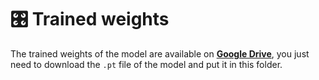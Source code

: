 # 🎛️ Trained weights

The trained weights of the model are available on [**Google Drive**](https://drive.google.com/drive/folders/1pybdOtp76NedkPnNyAwPLz-N5F0i2ney), you just need to download the `.pt` file of the model and put it in this folder.
